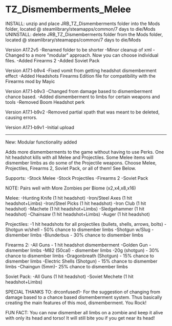 # TZ_Dismemberments_Melee


INSTALL: unzip and place JRB_TZ_Dismemberments folder into the Mods folder, located @ steamlibrary/steamapps/common/7 days to die/Mods
UNINSTALL: delete JRB_TZ_Dismemberments folder from the Mods folder, located @ steamlibrary/steamapps/common/7 days to die/Mods

Version A17.2v5
-Renamed folder to be shorter
-Minor cleanup of xml
-Changed to a more "modular" approach. Now you can choose individual files.
-Added Firearms 2
-Added Soviet Pack

Version A17.1-b9v4
-Fixed vomit from getting headshot dismemberment effect
-Added Headshots Firearms Edition file for compatibility with the Firearms mod by Mayic

Version A17.1-b9v3
-Changed from damage based to dismemberment chance based.
-Added dismemberment to limbs for certain weapons and tools
-Removed Boom Headshot perk

Version A17.1-b9v2
-Removed partial xpath that was meant to be deleted, causing errors.

Version A17.1-b9v1
-Initial upload

----------------------------------------------------------------------------------------------------------------------------------------

New: Modular functionality added

Adds more dismemberments to the game without having to use Perks.
One hit headshot kills with all Melee and Projectiles.
Some Melee items will dismember limbs as do some of the Projectile weapons.
Choose Melee, Projectiles, Firearms 2, Soviet Pack, or all of them! See Below.


Supports:
-Stock Melee
-Stock Projectiles
-Firearms 2
-Soviet Pack

NOTE: Pairs well with More Zombies per Biome (x2,x4,x8,x16)

Melee:
-Hunting Knife (1 hit headshot)
-Iron/Steel Axes (1 hit headshot+Limbs)
-Iron/Steel Picks (1 hit headshot)
-Iron Club (1 hit headshot)
-Machete (1 hit headshot+Limbs)
-Sledgehammer (1 hit headshot)
-Chainsaw (1 hit headshot+Limbs)
-Auger (1 hit headshot)

Projectiles:
-1 hit headshots for all projectiles (bullets, shells, arrows, bolts)
-Shotgun w/shell - 50% chance to dismember limbs
-Shotgun w/Slug - dismember limbs
-Blunderbus - 30% chance to dismember limbs

Firearms 2:
-All Guns - 1 hit headshot dismemberment
-Golden Gun - dismember limbs
-M82 (50cal) - dismember limbs
-20g  (shotgun) - 30% chance to dismember limbs
-Dragonbreath (Shotgun) - 15% chance to dismember limbs
-Electric Shells (Shotgun) - 15% chance to dismember limbs
-Chaingun (5mm)- 25% chance to dismember limbs

Soviet Pack:
-All Guns (1 hit headshot)
-Soviet Mechete (1 hit headshot+Limbs)

SPECIAL THANKS TO: drconfused1- For the suggestion of changing from damage based to a chance based dismemberment system. Thus basically creating the main features of this mod, dismemberment. You Rock!


FUN FACT: You can now dismember all limbs on a zombie and keep it alive with only its head and torso! It will still bite you if you get near its head!
